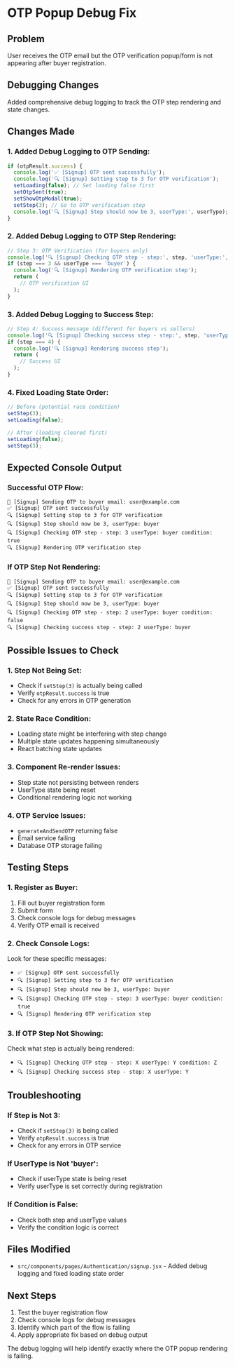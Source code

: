 # OTP Popup Debug Fix

## Problem
User receives the OTP email but the OTP verification popup/form is not appearing after buyer registration.

## Debugging Changes
Added comprehensive debug logging to track the OTP step rendering and state changes.

## Changes Made

### **1. Added Debug Logging to OTP Sending:**
```jsx
if (otpResult.success) {
  console.log('✅ [Signup] OTP sent successfully');
  console.log('🔍 [Signup] Setting step to 3 for OTP verification');
  setLoading(false); // Set loading false first
  setOtpSent(true);
  setShowOtpModal(true);
  setStep(3); // Go to OTP verification step
  console.log('🔍 [Signup] Step should now be 3, userType:', userType);
}
```

### **2. Added Debug Logging to OTP Step Rendering:**
```jsx
// Step 3: OTP Verification (for buyers only)
console.log('🔍 [Signup] Checking OTP step - step:', step, 'userType:', userType, 'condition:', step === 3 && userType === 'buyer');
if (step === 3 && userType === 'buyer') {
  console.log('🔍 [Signup] Rendering OTP verification step');
  return (
    // OTP verification UI
  );
}
```

### **3. Added Debug Logging to Success Step:**
```jsx
// Step 4: Success message (different for buyers vs sellers)
console.log('🔍 [Signup] Checking success step - step:', step, 'userType:', userType);
if (step === 4) {
  console.log('🔍 [Signup] Rendering success step');
  return (
    // Success UI
  );
}
```

### **4. Fixed Loading State Order:**
```jsx
// Before (potential race condition)
setStep(3);
setLoading(false);

// After (loading cleared first)
setLoading(false);
setStep(3);
```

## Expected Console Output

### **Successful OTP Flow:**
```
📧 [Signup] Sending OTP to buyer email: user@example.com
✅ [Signup] OTP sent successfully
🔍 [Signup] Setting step to 3 for OTP verification
🔍 [Signup] Step should now be 3, userType: buyer
🔍 [Signup] Checking OTP step - step: 3 userType: buyer condition: true
🔍 [Signup] Rendering OTP verification step
```

### **If OTP Step Not Rendering:**
```
📧 [Signup] Sending OTP to buyer email: user@example.com
✅ [Signup] OTP sent successfully
🔍 [Signup] Setting step to 3 for OTP verification
🔍 [Signup] Step should now be 3, userType: buyer
🔍 [Signup] Checking OTP step - step: 2 userType: buyer condition: false
🔍 [Signup] Checking success step - step: 2 userType: buyer
```

## Possible Issues to Check

### **1. Step Not Being Set:**
- Check if `setStep(3)` is actually being called
- Verify `otpResult.success` is true
- Check for any errors in OTP generation

### **2. State Race Condition:**
- Loading state might be interfering with step change
- Multiple state updates happening simultaneously
- React batching state updates

### **3. Component Re-render Issues:**
- Step state not persisting between renders
- UserType state being reset
- Conditional rendering logic not working

### **4. OTP Service Issues:**
- `generateAndSendOTP` returning false
- Email service failing
- Database OTP storage failing

## Testing Steps

### **1. Register as Buyer:**
1. Fill out buyer registration form
2. Submit form
3. Check console logs for debug messages
4. Verify OTP email is received

### **2. Check Console Logs:**
Look for these specific messages:
- `✅ [Signup] OTP sent successfully`
- `🔍 [Signup] Setting step to 3 for OTP verification`
- `🔍 [Signup] Step should now be 3, userType: buyer`
- `🔍 [Signup] Checking OTP step - step: 3 userType: buyer condition: true`
- `🔍 [Signup] Rendering OTP verification step`

### **3. If OTP Step Not Showing:**
Check what step is actually being rendered:
- `🔍 [Signup] Checking OTP step - step: X userType: Y condition: Z`
- `🔍 [Signup] Checking success step - step: X userType: Y`

## Troubleshooting

### **If Step is Not 3:**
- Check if `setStep(3)` is being called
- Verify `otpResult.success` is true
- Check for any errors in OTP service

### **If UserType is Not 'buyer':**
- Check if userType state is being reset
- Verify userType is set correctly during registration

### **If Condition is False:**
- Check both step and userType values
- Verify the condition logic is correct

## Files Modified
- `src/components/pages/Authentication/signup.jsx` - Added debug logging and fixed loading state order

## Next Steps
1. Test the buyer registration flow
2. Check console logs for debug messages
3. Identify which part of the flow is failing
4. Apply appropriate fix based on debug output

The debug logging will help identify exactly where the OTP popup rendering is failing.

